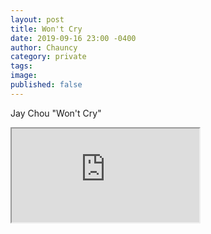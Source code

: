 ```yaml
---
layout: post
title: Won't Cry
date: 2019-09-16 23:00 -0400
author: Chauncy
category: private
tags: 
image: 
published: false
---
```


Jay Chou "Won't Cry"
<div class="embed-responsive embed-responsive-16by9">
<iframe class="embed-responsive-item" src="https://www.youtube.com/embed/HK7SPnGSxLM"  allow="accelerometer; autoplay; encrypted-media; gyroscope; picture-in-picture" allowfullscreen></iframe>
</div>

<br>